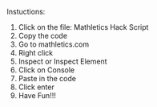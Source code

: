 Instuctions:

1. Click on the file: Mathletics Hack Script
2. Copy the code
3. Go to mathletics.com
4. Right click
5. Inspect or Inspect Element
6. Click on Console
7. Paste in the code
8. Click enter
9. Have Fun!!!

